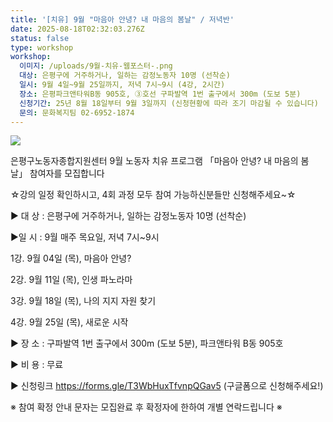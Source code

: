 ```yaml
---
title: '[치유] 9월 "마음아 안녕? 내 마음의 봄날" / 저녁반'
date: 2025-08-18T02:32:03.276Z
status: false
type: workshop
workshop:
  이미지: /uploads/9월-치유-웹포스터-.png
  대상: 은평구에 거주하거나, 일하는 감정노동자 10명 (선착순)
  일시: 9월 4일~9월 25일까지, 저녁 7시~9시 (4강, 2시간)
  장소: 은평파크앤타워B동 905호, ③호선 구파발역 1번 출구에서 300m (도보 5분)
  신청기간: 25년 8월 18일부터 9월 3일까지 (신청현황에 따라 조기 마감될 수 있습니다)
  문의: 문화복지팀 02-6952-1874
---
```

![](/uploads/9월-치유-웹포스터-.png)

은평구노동자종합지원센터 9월 노동자 치유 프로그램 「마음아 안녕? 내 마음의 봄날」 참여자를 모집합니다

☆강의 일정 확인하시고, 4회 과정 모두 참여 가능하신분들만 신청해주세요~☆

▶ 대 상 : 은평구에 거주하거나, 일하는 감정노동자 10명 (선착순)

▶일 시 : 9월 매주 목요일, 저녁 7시~9시

1강. 9월 04일 (목), 마음아 안녕?

2강. 9월 11일 (목), 인생 파노라마 

3강. 9월 18일 (목), 나의 지지 자원 찾기

4강. 9월 25일 (목), 새로운 시작

▶ 장 소 : 구파발역 1번 출구에서 300m (도보 5분), 파크앤타워 B동 905호

▶ 비 용 ​: 무료

​▶ 신청링크 https://forms.gle/T3WbHuxTfvnpQGav5 (구글폼으로 신청해주세요!)

※ 참여 확정 안내 문자는 모집완료 후 확정자에 한하여 개별 연락드립니다 ※